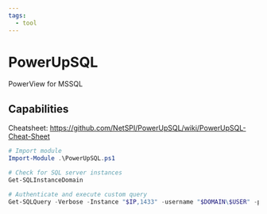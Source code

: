 ```yaml
---
tags:
  - tool
---
```

# PowerUpSQL

PowerView for MSSQL

## Capabilities

Cheatsheet: https://github.com/NetSPI/PowerUpSQL/wiki/PowerUpSQL-Cheat-Sheet

```powershell
# Import module
Import-Module .\PowerUpSQL.ps1

# Check for SQL server instances
Get-SQLInstanceDomain

# Authenticate and execute custom query
Get-SQLQuery -Verbose -Instance "$IP,1433" -username "$DOMAIN\$USER" -password "$PASS" -query 'Select @@version'
```
